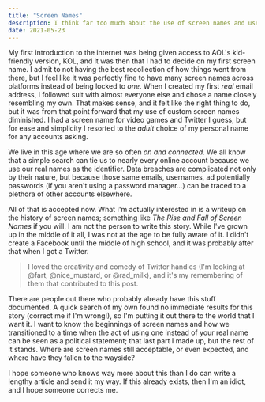 ```yaml
---
title: "Screen Names"
description: I think far too much about the use of screen names and usernames.
date: 2021-05-23
---
```


My first introduction to the internet was being given access to AOL's kid-friendly version, KOL, and it was then that I had to decide on my first screen name. I admit to not having the best recollection of how things went from there, but I feel like it was perfectly fine to have many screen names across platforms instead of being locked to _one_. When I created my first _real_ email address, I followed suit with almost everyone else and chose a name closely resembling my own. That makes sense, and it felt like the right thing to do, but it was from that point forward that my use of custom screen names diminished. I had a screen name for video games and Twitter I guess, but for ease and simplicity I resorted to the _adult_ choice of my personal name for any accounts asking.

We live in this age where we are so often _on and connected_. We all know that a simple search can tie us to nearly every online account because we use our real names as the identifier. Data breaches are complicated not only by their nature, but because those same emails, usernames, ad potentially passwords (if you aren't using a password manager...) can be traced to a plethora of other accounts elsewhere.

All of that is accepted now. What I'm actually interested in is a writeup on the history of screen names; something like _The Rise and Fall of Screen Names_ if you will. I am not the person to write this story. While I've grown up in the middle of it all, I was not at the age to be fully aware of it. I didn't create a Facebook until the middle of high school, and it was probably after that when I got a Twitter.

> I loved the creativity and comedy of Twitter handles (I'm looking at @fart, @nice_mustard, or @rad_milk), and it's my remembering of them that contributed to this post.

There are people out there who probably already have this stuff documented. A quick search of my own found no immediate results for this story (correct me if I'm wrong!), so I'm putting it out there to the world that I want it. I want to know the beginnings of screen names and how we transitioned to a time when the act of using one instead of your real name can be seen as a political statement; that last part I made up, but the rest of it stands. Where are screen names still acceptable, or even expected, and where have they fallen to the wayside?

I hope someone who knows way more about this than I do can write a lengthy article and send it my way. If this already exists, then I'm an idiot, and I hope someone corrects me.
